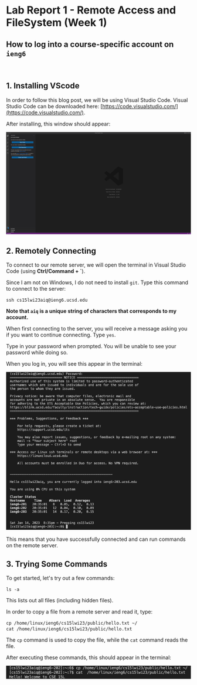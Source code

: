 # Lab Report 1 - Remote Access and FileSystem (Week 1)

## How to log into a course-specific account on `ieng6`

<br>

## 1. Installing VScode

In order to follow this blog post, we will be using Visual Studio Code. Visual Studio Code can be downloaded here: [https://code.visualstudio.com/](https://code.visualstudio.com/).

After installing, this window should appear:

![Image](images/report1/1vscode.png)

## 2. Remotely Connecting

To connect to our remote server, we will open the terminal in Visual Studio Code (using **Ctrl/Command + `**).

Since I am not on Windows, I do not need to install `git`. Type this command to connect to the server:
```
ssh cs15lwi23aiq@ieng6.ucsd.edu
``` 
**Note that `aiq` is a unique string of characters that corresponds to my account.**

When first connecting to the server, you will receive a message asking you if you want to continue connecting. Type `yes`.

Type in your password when prompted. You will be unable to see your password while doing so.

When you log in, you will see this appear in the terminal:

![Image](images/report1/2server.png)

This means that you have successfully connected and can run commands on the remote server.

## 3. Trying Some Commands
To get started, let's try out a few commands:
```
ls -a
```
This lists out all files (including hidden files).

In order to copy a file from a remote server and read it, type:
```
cp /home/linux/ieng6/cs15lwi23/public/hello.txt ~/
cat /home/linux/ieng6/cs15lwi23/public/hello.txt
```
The `cp` command is used to copy the file, while the `cat` command reads the file.

After executing these commands, this should appear in the terminal:

![Image](images/report1/3commands.png)
